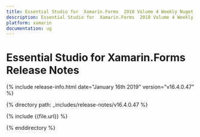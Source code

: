 ```yaml
---
title: Essential Studio for  Xamarin.Forms  2018 Volume 4 Weekly Nuget  Release Notes  
description: Essential Studio for  Xamarin.Forms  2018 Volume 4 Weekly Nuget  Release Notes  
platform: xamarin
documentation: ug
---
```


# Essential Studio for  Xamarin.Forms  Release Notes  

{% include release-info.html date="January 16th 2019"  version="v16.4.0.47" %} 


{% directory path: _includes/release-notes/v16.4.0.47 %}

{% include {{file.url}} %}

{% enddirectory %}